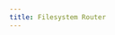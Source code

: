 ```yaml
---
title: Filesystem Router
---
```


<!-- @include: ../../packages/spry_fsrouter/README.md -->
<!-- @include: ../../packages/spry_fsrouter/example/README.md -->
